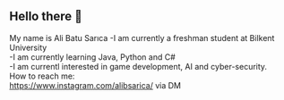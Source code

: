 ## Hello there 👋

My name is Ali Batu Sarıca
-I am currently a freshman student at Bilkent University <br>
-I am currently learning Java, Python and C# <br>
-I am currentl interested in game development, AI and cyber-security.<br>
How to reach me:<br>
https://www.instagram.com/alibsarica/ via DM

